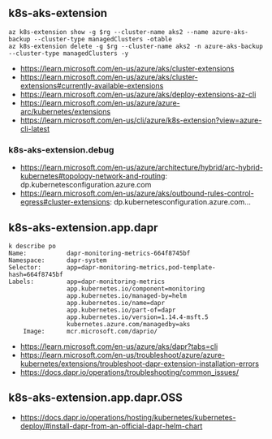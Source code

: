 ## k8s-aks-extension

```
az k8s-extension show -g $rg --cluster-name aks2 --name azure-aks-backup --cluster-type managedClusters -otable
az k8s-extension delete -g $rg --cluster-name aks2 -n azure-aks-backup --cluster-type managedClusters -y
```

- https://learn.microsoft.com/en-us/azure/aks/cluster-extensions
- https://learn.microsoft.com/en-us/azure/aks/cluster-extensions#currently-available-extensions
- https://learn.microsoft.com/en-us/azure/aks/deploy-extensions-az-cli
- https://learn.microsoft.com/en-us/azure/azure-arc/kubernetes/extensions
- https://learn.microsoft.com/en-us/cli/azure/k8s-extension?view=azure-cli-latest

### k8s-aks-extension.debug

- https://learn.microsoft.com/en-us/azure/architecture/hybrid/arc-hybrid-kubernetes#topology-network-and-routing: dp.kubernetesconfiguration.azure.com
- https://learn.microsoft.com/en-us/azure/aks/outbound-rules-control-egress#cluster-extensions: dp.kubernetesconfiguration.azure.com...

## k8s-aks-extension.app.dapr

```
k describe po
Name:           dapr-monitoring-metrics-664f8745bf
Namespace:      dapr-system
Selector:       app=dapr-monitoring-metrics,pod-template-hash=664f8745bf
Labels:         app=dapr-monitoring-metrics
                app.kubernetes.io/component=monitoring
                app.kubernetes.io/managed-by=helm
                app.kubernetes.io/name=dapr
                app.kubernetes.io/part-of=dapr
                app.kubernetes.io/version=1.14.4-msft.5
                kubernetes.azure.com/managedby=aks
    Image:      mcr.microsoft.com/daprio/
```
    
- https://learn.microsoft.com/en-us/azure/aks/dapr?tabs=cli
- https://learn.microsoft.com/en-us/troubleshoot/azure/azure-kubernetes/extensions/troubleshoot-dapr-extension-installation-errors
- https://docs.dapr.io/operations/troubleshooting/common_issues/

## k8s-aks-extension.app.dapr.OSS

- https://docs.dapr.io/operations/hosting/kubernetes/kubernetes-deploy/#install-dapr-from-an-official-dapr-helm-chart
